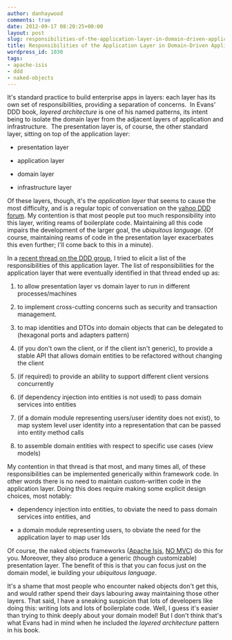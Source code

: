 ```yaml
---
author: danhaywood
comments: true
date: 2012-09-17 08:20:25+00:00
layout: post
slug: responsibilities-of-the-application-layer-in-domain-driven-applications
title: Responsibilities of the Application Layer in Domain-Driven Applications
wordpress_id: 1030
tags:
- apache-isis
- ddd
- naked-objects
---
```



It's standard practice to build enterprise apps in layers: each layer has its own set of responsibilities, providing a separation of concerns.  In Evans' DDD book, _layered architecture_ is one of his named patterns, its intent being to isolate the domain layer from the adjacent layers of application and infrastructure.  The presentation layer is, of course, the other standard layer, sitting on top of the application layer:





  * presentation layer


  * application layer


  * domain layer


  * infrastructure layer






Of these layers, though, it's the _application layer_ that seems to cause the most difficulty, <!-- more -->and is a regular topic of conversation on the [yahoo DDD forum](http://tech.groups.yahoo.com/group/domaindrivendesign).  My contention is that most people put too much responsibility into this layer, writing reams of boilerplate code.  Maintaining all this code impairs the development of the larger goal, the _ubiquitous language_.  (Of course, maintaining reams of code in the presentation layer exacerbates this even further; I'll come back to this in a minute).




In a [recent thread on the DDD group](http://tech.groups.yahoo.com/group/domaindrivendesign/message/23528), I tried to elicit a list of the responsibilities of this application layer.  The list of responsibilities for the application layer that were eventually identified in that thread ended up as:





  1. to allow presentation layer vs domain layer to run in different processes/machines


  2. to implement cross-cutting concerns such as security and transaction management.


  3. to map identities and DTOs into domain objects that can be delegated to (hexagonal ports and adapters pattern)


  4. (if you don't own the client, or if the client isn't generic), to provide a stable API that allows domain entities to be refactored without changing the client


  5. (if required) to provide an ability to support different client versions concurrently


  6. (if dependency injection into entities is not used) to pass domain services into entities


  7. (if a domain module representing users/user identity does not exist), to map system level user identity into a representation that can be passed into entity method calls


  8. to assemble domain entities with respect to specific use cases (view models)






My contention in that thread is that most, and many times all, of these responsibilities can be implemented generically within framework code.  In other words there is no need to maintain custom-written code in the application layer.  Doing this does require making some explicit design choices, most notably:





  * dependency injection into entities, to obviate the need to pass domain services into entities, and


  * a domain module representing users, to obviate the need for the application layer to map user Ids






Of course, the naked objects frameworks ([Apache Isis](http://incubator.apache.org/isis), [NO MVC](http://nakedobjects.codeplex.com)) do this for you.  Moreover, they also produce a generic (though customizable) presentation layer.  The benefit of this is that you can focus just on the domain model, ie building your _ubiquitous language_.




It's a shame that most people who encounter naked objects don't get this, and would rather spend their days labouring away maintaining those other layers.  That said, I have a sneaking suspicion that lots of developers like doing this: writing lots and lots of boilerplate code.  Well, I guess it's easier than trying to think deeply about your domain model!  But I don't think that's what Evans had in mind when he included the _layered architecture_ pattern in his book.

